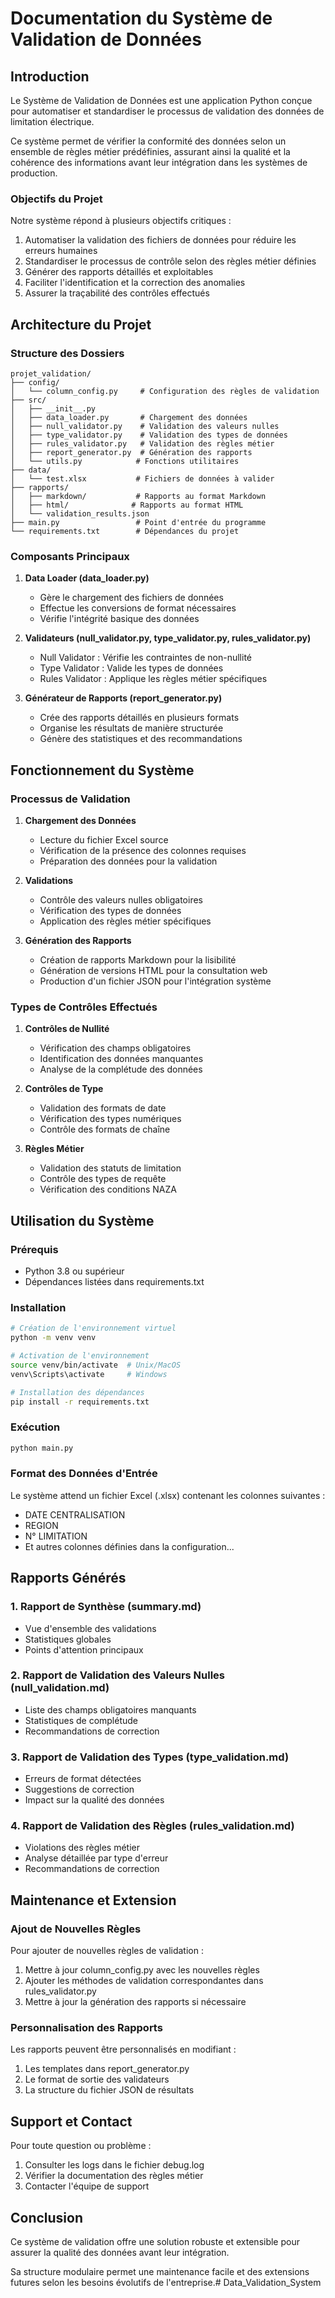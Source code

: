 # Documentation du Système de Validation de Données

## Introduction

Le Système de Validation de Données est une application Python conçue pour automatiser et standardiser le processus de validation des données de limitation électrique. 

Ce système permet de vérifier la conformité des données selon un ensemble de règles métier prédéfinies, assurant ainsi la qualité et la cohérence des informations avant leur intégration dans les systèmes de production.

### Objectifs du Projet

Notre système répond à plusieurs objectifs critiques :

1. Automatiser la validation des fichiers de données pour réduire les erreurs humaines
2. Standardiser le processus de contrôle selon des règles métier définies
3. Générer des rapports détaillés et exploitables
4. Faciliter l'identification et la correction des anomalies
5. Assurer la traçabilité des contrôles effectués

## Architecture du Projet

### Structure des Dossiers

```
projet_validation/
├── config/
│   └── column_config.py     # Configuration des règles de validation
├── src/
│   ├── __init__.py
│   ├── data_loader.py       # Chargement des données
│   ├── null_validator.py    # Validation des valeurs nulles
│   ├── type_validator.py    # Validation des types de données
│   ├── rules_validator.py   # Validation des règles métier
│   ├── report_generator.py  # Génération des rapports
│   └── utils.py            # Fonctions utilitaires
├── data/
│   └── test.xlsx           # Fichiers de données à valider
├── rapports/
│   ├── markdown/           # Rapports au format Markdown
│   ├── html/              # Rapports au format HTML
│   └── validation_results.json
├── main.py                 # Point d'entrée du programme
└── requirements.txt        # Dépendances du projet
```

### Composants Principaux

1. **Data Loader (data_loader.py)**
   - Gère le chargement des fichiers de données
   - Effectue les conversions de format nécessaires
   - Vérifie l'intégrité basique des données

2. **Validateurs (null_validator.py, type_validator.py, rules_validator.py)**
   - Null Validator : Vérifie les contraintes de non-nullité
   - Type Validator : Valide les types de données
   - Rules Validator : Applique les règles métier spécifiques

3. **Générateur de Rapports (report_generator.py)**
   - Crée des rapports détaillés en plusieurs formats
   - Organise les résultats de manière structurée
   - Génère des statistiques et des recommandations

## Fonctionnement du Système

### Processus de Validation

1. **Chargement des Données**
   - Lecture du fichier Excel source
   - Vérification de la présence des colonnes requises
   - Préparation des données pour la validation

2. **Validations**
   - Contrôle des valeurs nulles obligatoires
   - Vérification des types de données
   - Application des règles métier spécifiques

3. **Génération des Rapports**
   - Création de rapports Markdown pour la lisibilité
   - Génération de versions HTML pour la consultation web
   - Production d'un fichier JSON pour l'intégration système

### Types de Contrôles Effectués

1. **Contrôles de Nullité**
   - Vérification des champs obligatoires
   - Identification des données manquantes
   - Analyse de la complétude des données

2. **Contrôles de Type**
   - Validation des formats de date
   - Vérification des types numériques
   - Contrôle des formats de chaîne

3. **Règles Métier**
   - Validation des statuts de limitation
   - Contrôle des types de requête
   - Vérification des conditions NAZA

## Utilisation du Système

### Prérequis

- Python 3.8 ou supérieur
- Dépendances listées dans requirements.txt

### Installation

```bash
# Création de l'environnement virtuel
python -m venv venv

# Activation de l'environnement
source venv/bin/activate  # Unix/MacOS
venv\Scripts\activate     # Windows

# Installation des dépendances
pip install -r requirements.txt
```

### Exécution

```bash
python main.py
```

### Format des Données d'Entrée

Le système attend un fichier Excel (.xlsx) contenant les colonnes suivantes :
- DATE CENTRALISATION
- REGION
- N° LIMITATION
- Et autres colonnes définies dans la configuration...

## Rapports Générés

### 1. Rapport de Synthèse (summary.md)
- Vue d'ensemble des validations
- Statistiques globales
- Points d'attention principaux

### 2. Rapport de Validation des Valeurs Nulles (null_validation.md)
- Liste des champs obligatoires manquants
- Statistiques de complétude
- Recommandations de correction

### 3. Rapport de Validation des Types (type_validation.md)
- Erreurs de format détectées
- Suggestions de correction
- Impact sur la qualité des données

### 4. Rapport de Validation des Règles (rules_validation.md)
- Violations des règles métier
- Analyse détaillée par type d'erreur
- Recommandations de correction

## Maintenance et Extension

### Ajout de Nouvelles Règles

Pour ajouter de nouvelles règles de validation :
1. Mettre à jour column_config.py avec les nouvelles règles
2. Ajouter les méthodes de validation correspondantes dans rules_validator.py
3. Mettre à jour la génération des rapports si nécessaire

### Personnalisation des Rapports

Les rapports peuvent être personnalisés en modifiant :
1. Les templates dans report_generator.py
2. Le format de sortie des validateurs
3. La structure du fichier JSON de résultats

## Support et Contact

Pour toute question ou problème :
1. Consulter les logs dans le fichier debug.log
2. Vérifier la documentation des règles métier
3. Contacter l'équipe de support

## Conclusion

Ce système de validation offre une solution robuste et extensible pour assurer la qualité des données avant leur intégration. 

Sa structure modulaire permet une maintenance facile et des extensions futures selon les besoins évolutifs de l'entreprise.# Data_Validation_System
